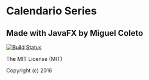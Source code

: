 # Calendario Series
## Made with JavaFX by Miguel Coleto
[![Build Status](https://travis-ci.org/Cotel/CalendarioSeries.svg?branch=master)](https://travis-ci.org/Cotel/CalendarioSeries)

The MIT License (MIT)

Copyright (c) 2016 
